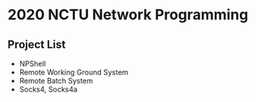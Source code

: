 # 2020 NCTU Network Programming

## Project List
- NPShell
- Remote Working Ground System
- Remote Batch System
- Socks4, Socks4a
